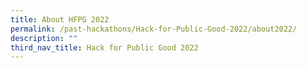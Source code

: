 ```yaml
---
title: About HFPG 2022
permalink: /past-hackathons/Hack-for-Public-Good-2022/about2022/
description: ""
third_nav_title: Hack for Public Good 2022
---
```

